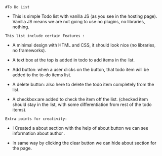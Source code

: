 `#To Do List`


*  This is simple Todo list with vanilla JS (as you see in the hosting page). Vanilla JS means we are not going to use no plugins, no libraries, nothing.

  
 `This list include certain Features :`

*  A minimal design with HTML and CSS, it should look nice (no libraries, no frameworks).

*  A text box at the top is added in todo to add  items in the list.

*  Add button: when a user clicks on the button,  that todo item will be added to the to-do items list.

*  A delete button: also here to delete the todo item completely from the list.

* A checkbox:are added to check the item off the list. (checked item should stay in the list, with some differentiation from rest of the todo items).

`Extra points for creativity:`

* I Created a about section with the help of about button we can see information about author .

* In same way by clicking the clear button we can hide about section for the page.


